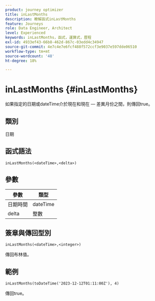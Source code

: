 ```yaml
---
product: journey optimizer
title: inLastMonths
description: 瞭解函式inLastMonths
feature: Journeys
role: Data Engineer, Architect
level: Experienced
keywords: inLastMonths，函式，運算式，歷程
exl-id: 4933ef43-66b8-462d-867c-03edd4c34947
source-git-commit: 4e7c4e7e6fcf488f572ccf3e9037e597dde06510
workflow-type: tm+mt
source-wordcount: '48'
ht-degree: 18%

---
```


# inLastMonths {#inLastMonths}

如果指定的日期或dateTime介於現在和現在 — 差異月份之間，則傳回true。

## 類別

日期

## 函式語法

`inLastMonths(<dateTime>,<delta>)`

## 參數

| 參數 | 類型 |
|-----------|------------------|
| 日期時間 | dateTime |
| delta | 整數 |

## 簽章與傳回型別

`inLastMonths(<dateTime>,<integer>)`

傳回布林值。

## 範例

`inLastMonths(toDateTime('2023-12-12T01:11:00Z'), 4)`

傳回true。
